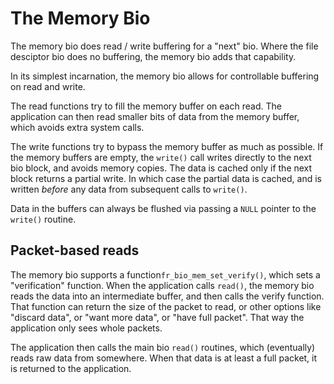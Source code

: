 # The Memory Bio

The memory bio does read / write buffering for a "next" bio.  Where
the file desciptor bio does no buffering, the memory bio adds that
capability.

In its simplest incarnation, the memory bio allows for controllable
buffering on read and write.

The read functions try to fill the memory buffer on each read.  The
application can then read smaller bits of data from the memory buffer,
which avoids extra system calls.

The write functions try to bypass the memory buffer as much as
possible.  If the memory buffers are empty, the `write()` call writes
directly to the next bio block, and avoids memory copies.  The data is
cached only if the next block returns a partial write.  In which case
the partial data is cached, and is written _before_ any data from
subsequent calls to `write()`.

Data in the buffers can always be flushed via passing a `NULL` pointer to the
`write()` routine.

## Packet-based reads

The memory bio supports a function`fr_bio_mem_set_verify()`, which
sets a "verification" function.  When the application calls `read()`,
the memory bio reads the data into an intermediate buffer, and then
calls the verify function.  That function can return the size of the
packet to read, or other options like "discard data", or "want more
data", or "have full packet".  That way the application only sees
whole packets.

The application then calls the main bio `read()` routines, which
(eventually) reads raw data from somewhere.  When that data is at
least a full packet, it is returned to the application.
